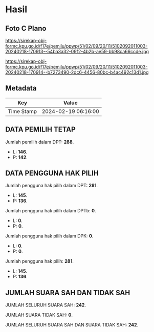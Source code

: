# Hasil

## Foto C Plano

https://sirekap-obj-formc.kpu.go.id/f17e/pemilu/ppwp/51/02/09/20/11/5102092011003-20240218-170913--54ba3a32-09f2-4b2b-ae59-bb98ca66ccde.jpg

https://sirekap-obj-formc.kpu.go.id/f17e/pemilu/ppwp/51/02/09/20/11/5102092011003-20240218-170914--b7273490-2dc6-4456-80bc-b4ac492c13d1.jpg


## Metadata

| Key        | Value               |
| ---------- | ------------------- |
| Time Stamp | 2024-02-19 06:16:00 |


## DATA PEMILIH TETAP

Jumlah pemilih dalam DPT: **288**.
 * L: **146**.
 * P: **142**.

## DATA PENGGUNA HAK PILIH

Jumlah pengguna hak pilih dalam DPT: **281**.
 * L: **145**.
 * P: **136**.

Jumlah pengguna hak pilih dalam DPTb: **0**.
 * L: **0**.
 * P: **0**.

Jumlah pengguna hak pilih dalam DPK: **0**.
 * L: **0**.
 * P: **0**.

Jumlah pengguna hak pilih: **281**.
 * L: **145**.
 * P: **136**.

## JUMLAH SUARA SAH DAN TIDAK SAH

JUMLAH SELURUH SUARA SAH: **242**.

JUMLAH SUARA TIDAK SAH: **0**.

JUMLAH SELURUH SUARA SAH DAN SUARA TIDAK SAH: **242**.


